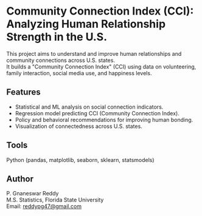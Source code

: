 # Community Connection Index (CCI): Analyzing Human Relationship Strength in the U.S.

This project aims to understand and improve human relationships and community connections across U.S. states.  
It builds a "Community Connection Index" (CCI) using data on volunteering, family interaction, social media use, and happiness levels.

## Features
- Statistical and ML analysis on social connection indicators.
- Regression model predicting CCI (Community Connection Index).
- Policy and behavioral recommendations for improving human bonding.
- Visualization of connectedness across U.S. states.

## Tools
Python (pandas, matplotlib, seaborn, sklearn, statsmodels)

## Author
P. Gnaneswar Reddy  
M.S. Statistics, Florida State University  
Email: reddypg47@gmail.com
